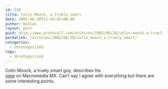 ```yaml
---
id: 528
title: Colin Moock, a truely smart
date: 2002-06-20T21:54:01+00:00
author: Niklas
layout: post
guid: http://www.protocol7.com/archives/2002/06/20/colin-moock-a-truely-smart/
permalink: /archives/2002/06/20/colin_moock_a_truely_smart/
categories:
  - Uncategorized
tags:
  - Uncategorized
---
```

<div class='microid-945ef38b087a30a27a2e72baad787d7125af151b'>
  <p>
    Colin Moock, a truely smart guy, describes his<br /> <a href="http://www.oreillynet.com/pub/a/javascript/2002/06/18/flashmx.html">view</a> on Macromedia MX. Can&#8217;t say I agree with everything but there are some interesting points.
  </p>
</div>